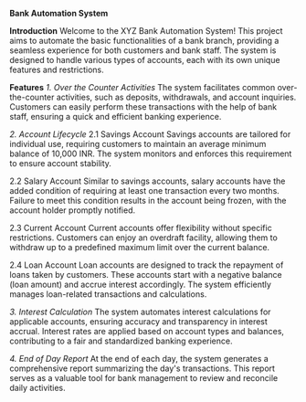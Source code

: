 **Bank Automation System**
                                                                                                    
                                                                                                    
**Introduction**
Welcome to the XYZ Bank Automation System! This project aims to automate the basic functionalities of a bank branch, providing a seamless experience for both customers and bank staff. The system is designed to handle various types of accounts, each with its own unique features and restrictions.

**Features**
_1. Over the Counter Activities_
The system facilitates common over-the-counter activities, such as deposits, withdrawals, and account inquiries. Customers can easily perform these transactions with the help of bank staff, ensuring a quick and efficient banking experience.

_2. Account Lifecycle_
2.1 Savings Account
Savings accounts are tailored for individual use, requiring customers to maintain an average minimum balance of 10,000 INR. The system monitors and enforces this requirement to ensure account stability.

2.2 Salary Account
Similar to savings accounts, salary accounts have the added condition of requiring at least one transaction every two months. Failure to meet this condition results in the account being frozen, with the account holder promptly notified.

2.3 Current Account
Current accounts offer flexibility without specific restrictions. Customers can enjoy an overdraft facility, allowing them to withdraw up to a predefined maximum limit over the current balance.

2.4 Loan Account
Loan accounts are designed to track the repayment of loans taken by customers. These accounts start with a negative balance (loan amount) and accrue interest accordingly. The system efficiently manages loan-related transactions and calculations.

_3. Interest Calculation_
The system automates interest calculations for applicable accounts, ensuring accuracy and transparency in interest accrual. Interest rates are applied based on account types and balances, contributing to a fair and standardized banking experience.

_4. End of Day Report_
At the end of each day, the system generates a comprehensive report summarizing the day's transactions. This report serves as a valuable tool for bank management to review and reconcile daily activities.

